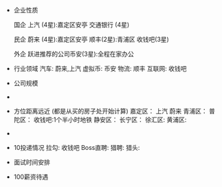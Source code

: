 - 企业性质
  
  国企
  上汽 (4星):嘉定区安亭
  交通银行 (4星)
  
  民企
  蔚来 (4星):嘉定区安亭
  顺丰(2星):青浦区
  收钱吧(3星)
  
  外企
  跃进推荐的公司币安(3星):全程在家办公
- 行业领域
  汽车:
  蔚来,上汽
  虚拟币:
  币安
  物流:
  顺丰
  互联网:
  收钱吧
- 公司规模
-
- 方位距离远近
  (都是从买的房子处开始计算)
  嘉定区：
  上汽
  蔚来
  青浦区：
  普陀区：
  收钱吧:1个半小时地铁
  静安区：
  长宁区：
  徐汇区:
  黄浦区:
-
- 10投递情况
  拉勾:
  收钱吧
  Boss直聘:
  猎聘:
  猎头:
- 面试时间安排
- 100薪资待遇